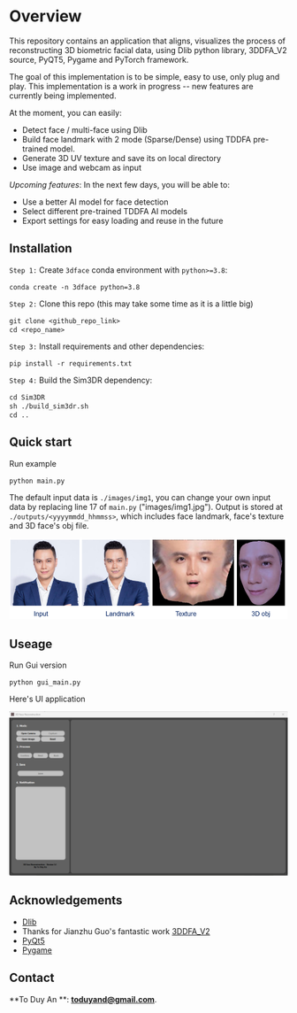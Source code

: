 # Overview
This repository contains an application that aligns, visualizes the process of reconstructing 3D biometric facial data, using Dlib python library, 3DDFA_V2 source, PyQT5, Pygame and PyTorch framework.

The goal of this implementation is to be simple, easy to use, only plug and play. This implementation is a work in progress -- new features are currently being implemented.

At the moment, you can easily:
 * Detect face / multi-face using Dlib
 * Build face landmark with 2 mode (Sparse/Dense) using TDDFA pre-trained model.
 * Generate 3D UV texture and save its on local directory 
 * Use image and webcam as input 

_Upcoming features_: In the next few days, you will be able to:
 * Use a better AI model for face detection
 * Select different pre-trained TDDFA AI models
 * Export settings for easy loading and reuse in the future

## Installation
`Step 1:` Create `3dface` conda environment with `python>=3.8`:
```
conda create -n 3dface python=3.8
```

`Step 2:` Clone this repo (this may take some time as it is a little big)
```
git clone <github_repo_link>
cd <repo_name>
```

`Step 3:` Install requirements and other dependencies:
```
pip install -r requirements.txt
```

`Step 4:` Build the Sim3DR dependency:
```
cd Sim3DR
sh ./build_sim3dr.sh
cd ..
```

## Quick start
Run example 
```
python main.py
```
The default input data is `./images/img1`, you can change your own input data by replacing line 17 of `main.py` ("images/img1.jpg").
Output is stored at `./outputs/<yyyymmdd_hhmmss>`, which includes face landmark, face's texture and 3D face's obj file.
<p align="center">
  <img src="imgs/landmark_vertex_obj.PNG" alt="samples" width="800px">
</p>

## Useage
Run Gui version
```
python gui_main.py
```
Here's UI application
<p align="center">
  <img src="imgs/UI_Apps.jpg" alt="samples" width="800px">
</p>

## Acknowledgements
* [Dlib](https://github.com/davisking/dlib)
* Thanks for Jianzhu Guo's fantastic work [3DDFA_V2](https://github.com/cleardusk/3DDFA_V2)
* [PyQt5](https://www.riverbankcomputing.com/software/pyqt/)
* [Pygame](https://github.com/pygame/pygame)

## Contact
**To Duy An **: **toduyand@gmail.com**.
